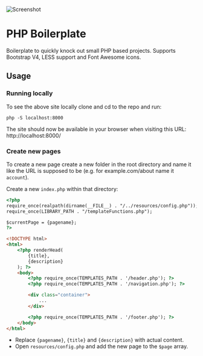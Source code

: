 ![Screenshot](http://imgur.com/U8UUVQh.jpg)

# PHP Boilerplate

Boilerplate to quickly knock out small PHP based projects.
Supports Bootstrap V4, LESS support and Font Awesome icons.

## Usage

### Running locally

To see the above site locally clone and cd to the repo and run:

```
php -S localhost:8000
```

The site should now be available in your browser when visiting this URL:
http://localhost:8000/

### Create new pages

To create a new page create a new folder in the root directory and name it like
the URL is supposed to be (e.g. for example.com/about name it `account`).

Create a new `index.php` within that directory:

```html
<?php
require_once(realpath(dirname(__FILE__) . "/../resources/config.php"));
require_once(LIBRARY_PATH . "/templateFunctions.php");

$currentPage = {pagename};
?>

<!DOCTYPE html>
<html>
    <?php renderHead(
        {title},
        {description}
    ); ?>
    <body>
        <?php require_once(TEMPLATES_PATH . '/header.php'); ?>
        <?php require_once(TEMPLATES_PATH . '/navigation.php'); ?>

        <div class="container">
            ...
        </div>

        <?php require_once(TEMPLATES_PATH . '/footer.php'); ?>
    </body>
</html>
```

- Replace `{pagename}`, `{title}` and `{description}` with actual content.
- Open `resources/config.php` and add the new page to the `$page` array.
